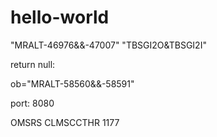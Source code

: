 # hello-world


"MRALT-46976&&-47007"
"TBSGI2O&TBSGI2I"


return null:

ob="MRALT-58560&&-58591"

port: 8080

OMSRS            CLMSCCTHR               1177 